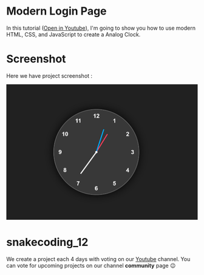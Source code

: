 # Modern Login Page
In this tutorial ([Open in Youtube](https://youtu.be/kX9CWy5Wc58)), I'm going to show you how to use modern HTML, CSS, and JavaScript to create a Analog Clock.

# Screenshot
Here we have project screenshot :

![screenshot](screenshot.png)

# snakecoding_12

We create a project each 4 days with voting on our <a href="https://youtube.com/@snakecoding_12" target="_blank">Youtube</a> channel.
You can vote for upcoming projects on our channel **community** page :wink:
